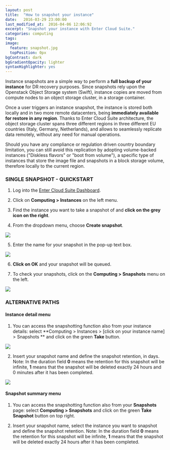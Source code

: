 ```yaml
---
layout: post
title:  "How to snapshot your instance"
date:   2016-03-29 23:00:00
last_modified_at:  2016-04-06 12:06:92
excerpt: "Snapshot your instance with Enter Cloud Suite."
categories: computing
tags:
image:
  feature: snapshot.jpg
  topPosition: 0px
bgContrast: dark
bgGradientOpacity: lighter
syntaxHighlighter: yes
---
```

Instance snapshots are a simple way to perform a **full backup of your instance** for DR recovery purposes. Since snapshots rely upon the Openstack Object Storage system (Swift), instance copies are moved from compute nodes to an object storage cluster, in a storage container.

Once a user triggers an instance snapshot, the instance is stored both locally and in two more remote datacenters, being **immediately available for restore in any region**. Thanks to Enter Cloud Suite architecture, the object storage cluster spans three different regions in three different EU countries (Italy, Germany, Netherlands), and allows to seamlessly replicate data remotely, without any need for manual operations. 

Should you have any compliance or regulation driven country boundary limitation, you can still avoid this replication by adopting volume-backed instances ("Diskless flavors" or "boot from volume"), a specific type of instances that store the image file and snapshots in a block storage volume, therefore locally to the current region.

### SINGLE SNAPSHOT - QUICKSTART

1. Log into the <a href="https://dashboard.entercloudsuite.com" target="_blank">Enter Cloud Suite Dashboard</a>.

2. Click on **Computing > Instances** on the left menu.

3. Find the instance you want to take a snapshot of and **click on the grey icon on the right**.

4. From the dropdown menu, choose **Create snapshot**.
<img class="responsive-guide-img" src="{{ site.baseurl_posts_img }}ecs-computing-snapshot-01.png">

5. Enter the name for your snapshot in the pop-up text box.
<img class="responsive-guide-img" src="{{ site.baseurl_posts_img }}ecs-computing-snapshot-02.png">

6. **Click on OK** and your snapshot will be queued.

7. To check your snapshots, click on the **Computing > Snapshots** menu on the left.
<img class="responsive-guide-img" src="{{ site.baseurl_posts_img }}ecs-computing-snapshot-03.png">

### ALTERNATIVE PATHS

#### Instance detail menu

1. You can access the snapshotting function also from your instance details: select **Computing > Instances > [click on your instance name] > Snapshots ** and click on the green **Take** button.
<img class="responsive-guide-img" src="{{ site.baseurl_posts_img }}ecs-computing-snapshot-04.png">

2. Insert your snapshot name and define the snapshot retention, in days. Note: In the duration field **0** means the retention for this snapshot will be infinite, **1** means that the snapshot will be deleted exactly 24 hours and 0 minutes after it has been completed.
<img class="responsive-guide-img" src="{{ site.baseurl_posts_img }}ecs-computing-snapshot-05.png">

#### Snapshot summary menu

1. You can access the snapshotting function also from your **Snapshots** page: select **Computing > Snapshots** and click on the green **Take Snapshot** button on top right.

2. Insert your snapshot name, select the instance you want to snapshot and define the snapshot retention. Note: In the duration field **0** means the retention for this snapshot will be infinite, **1** means that the snapshot will be deleted exactly 24 hours after it has been completed.